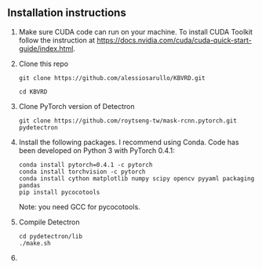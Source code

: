 ## Installation instructions

1) Make sure CUDA code can run on your machine. To install CUDA Toolkit follow 
    the instruction at https://docs.nvidia.com/cuda/cuda-quick-start-guide/index.html.

1) Clone this repo 
    
    `git clone https://github.com/alessiosarullo/KBVRD.git`
    
    `cd KBVRD`
    
1) Clone PyTorch version of Detectron

    `git clone https://github.com/roytseng-tw/mask-rcnn.pytorch.git pydetectron`
    
1) Install the following packages. I recommend using Conda. Code has been developed 
    on Python 3 with PyTorch 0.4.1:
        
    ```
    conda install pytorch=0.4.1 -c pytorch
    conda install torchvision -c pytorch
    conda install cython matplotlib numpy scipy opencv pyyaml packaging pandas
    pip install pycocotools
    ```
        
    Note: you need GCC for pycocotools.
    
1) Compile Detectron

    ```
    cd pydetectron/lib
    ./make.sh
    ```

1) 
